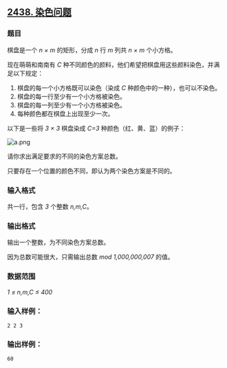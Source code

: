## [2438. 染色问题](https://www.acwing.com/problem/content/2440/)

### 题目

棋盘是一个 *n × m* 的矩形，分成 *n* 行 *m* 列共 *n × m* 个小方格。

现在萌萌和南南有 *C* 种不同颜色的颜料，他们希望把棋盘用这些颜料染色，并满足以下规定：

1. 棋盘的每一个小方格既可以染色（染成 *C* 种颜色中的一种），也可以不染色。
2. 棋盘的每一行至少有一个小方格被染色。
3. 棋盘的每一列至少有一个小方格被染色。
4. 每种颜色都在棋盘上出现至少一次。

以下是一些将 *3 × 3* 棋盘染成 *C=3* 种颜色（红、黄、蓝）的例子：

 ![a.png](https://cdn.acwing.com/media/article/image/2020/09/11/19_d02ecc96f3-a.png)

请你求出满足要求的不同的染色方案总数。

只要存在一个位置的颜色不同，即认为两个染色方案是不同的。

### 输入格式

共一行，包含 *3* 个整数 *n,m,C*。

### 输出格式

输出一个整数，为不同染色方案总数。

因为总数可能很大，只需输出总数 *mod 1,000,000,007* 的值。

### 数据范围

*1 ≤ n,m,C ≤ 400*

### 输入样例：

```
2 2 3
```

### 输出样例：

```
60
```
